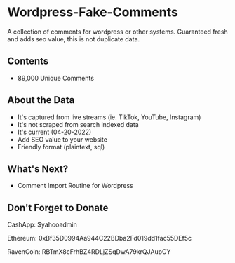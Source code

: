 # Wordpress-Fake-Comments
A collection of comments for wordpress or other systems. Guaranteed fresh and adds seo value, this is not duplicate data.

## Contents
 + 89,000 Unique Comments

## About the Data
 + It's captured from live streams (ie. TikTok, YouTube, Instagram)
 + It's not scraped from search indexed data
 + It's current (04-20-2022)
 + Add SEO value to your website
 + Friendly format (plaintext, sql)

## What's Next?
 + Comment Import Routine for Wordpress

## Don't Forget to Donate
CashApp: $yahooadmin 

Ethereum: 0xBf35D0994Aa944C22BDba2Fd019dd1fac55DEf5c

RavenCoin: RBTmX8cFrhBZ4RDLjZSqDwA79krQJAupCY
